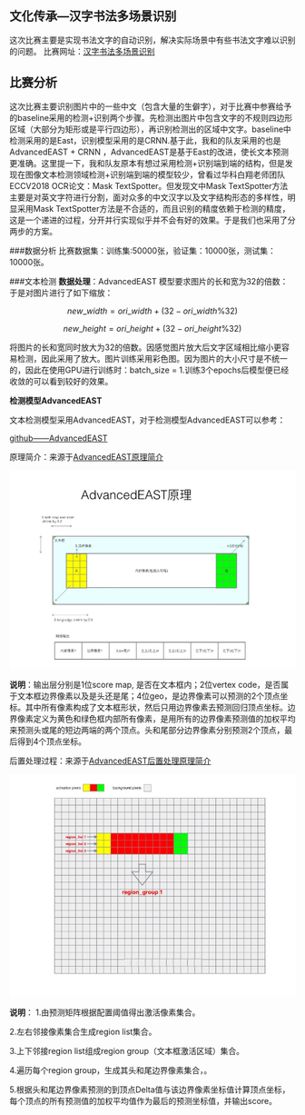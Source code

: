 ## 文化传承—汉字书法多场景识别
这次比赛主要是实现书法文字的自动识别，解决实际场景中有些书法文字难以识别的问题。
比赛网址：[汉字书法多场景识别](https://www.datafountain.cn/competitions/334/details)
 
## 比赛分析
这次比赛主要识别图片中的一些中文（包含大量的生僻字），对于比赛中参赛给予的baseline采用的检测+识别两个步骤。先检测出图片中包含文字的不规则四边形区域（大部分为矩形或是平行四边形），再识别检测出的区域中文字。baseline中检测采用的是East，识别模型采用的是CRNN.基于此，我和的队友采用的也是AdvancedEAST + CRNN ，AdvancedEAST是基于East的改进，使长文本预测更准确。这里提一下，我和队友原本有想过采用检测+识别端到端的结构，但是发现在图像文本检测领域检测+识别端到端的模型较少，曾看过华科白翔老师团队ECCV2018 OCR论文：Mask TextSpotter。但发现文中Mask TextSpotter方法主要是对英文字符进行分割，面对众多的中文汉字以及文字结构形态的多样性，明显采用Mask TextSpotter方法是不合适的，而且识别的精度依赖于检测的精度，这是一个递进的过程，分开并行实现似乎并不会有好的效果。于是我们也采用了分两步的方案。 

###数据分析
比赛数据集：训练集:50000张，验证集：10000张，测试集：10000张。

###文本检测
**数据处理**：AdvancedEAST 模型要求图片的长和宽为32的倍数：于是对图片进行了如下缩放：

$$ new\_width = ori\_width + (32 - ori\_width\%32) $$

$$ new\_height = ori\_height + (32 - ori\_height\%32) $$

将图片的长和宽同时放大为32的倍数。因感觉图片放大后文字区域相比缩小更容易检测，因此采用了放大。图片训练采用彩色图。因为图片的大小尺寸是不统一的，因此在使用GPU进行训练时：batch_size = 1.训练3个epochs后模型便已经收敛的可以看到较好的效果。


**检测模型AdvancedEAST**

文本检测模型采用AdvancedEAST，对于检测模型AdvancedEAST可以参考：

[github——AdvancedEAST](https://github.com/huoyijie/AdvancedEAST)

原理简介：来源于[AdvancedEAST原理简介](https://huoyijie.github.io/zh-Hans/2018/08/24/AdvancedEAST%E6%96%87%E6%9C%AC%E6%A3%80%E6%B5%8B%E5%8E%9F%E7%90%86%E7%AE%80%E4%BB%8B/)

![AdvancedEAST](/assets/adveast.jpeg)

**说明**：输出层分别是1位score map, 是否在文本框内；2位vertex code，是否属于文本框边界像素以及是头还是尾；4位geo，是边界像素可以预测的2个顶点坐标。其中所有像素构成了文本框形状，然后只用边界像素去预测回归顶点坐标。边界像素定义为黄色和绿色框内部所有像素，是用所有的边界像素预测值的加权平均来预测头或尾的短边两端的两个顶点。头和尾部分边界像素分别预测2个顶点，最后得到4个顶点坐标。

后置处理过程：来源于[AdvancedEAST后置处理原理简介](https://huoyijie.github.io/zh-Hans/2018/08/27/AdvancedEAST%E5%90%8E%E7%BD%AE%E5%A4%84%E7%90%86%E5%8E%9F%E7%90%86%E7%AE%80%E4%BB%8B/)

![](/assets/adveast-post-process.jpeg)

**说明**：
1.由预测矩阵根据配置阈值得出激活像素集合。

2.左右邻接像素集合生成region list集合。

3.上下邻接region list组成region group（文本框激活区域）集合。

4.遍历每个region group，生成其头和尾边界像素集合，。

5.根据头和尾边界像素预测的到顶点Delta值与该边界像素坐标值计算顶点坐标，每个顶点的所有预测值的加权平均值作为最后的预测坐标值，并输出score。

